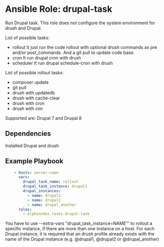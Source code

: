 # Ansible Role: drupal-task

Run Drupal task. This role does not configure the system environment for drush and Drupal.

List of possible tasks:

- rollout
  It just run the code rollout with optional drush commands as pre and/or post_commands. And a git pull to update code base.
- cron
  It run drupal cron with drush
- scheduler
  It run drupal schedule-cron with drush

List of possible rollout tasks:

- composer update
- git pull
- drush with updatedb
- drush with cache-clear
- drush with cron
- drush with cim

Supported are: Drupal 7 and Drupal 8

## Dependencies

Installed Drupal and drush

## Example Playbook

```yaml
    - hosts: server-name
      vars:
        drupal_task_name: rollout
        drupal_task_instance: drupal2
        drupal_instances:
          - name: drupal1
          - name: drupal2
          - name: drupal_another
      roles:
        - alphanodes.tasks.drupal-task
```

You have to use --extra-vars "drupal_task_instance=NAME"' to rollout a specific instance, if there are more than one instance on a host. For each Drupal instance, it is required that an drush profile already exists with the name of the Drupal instance (e.g. @drupal1, @drupal2 or @drupal_another)
